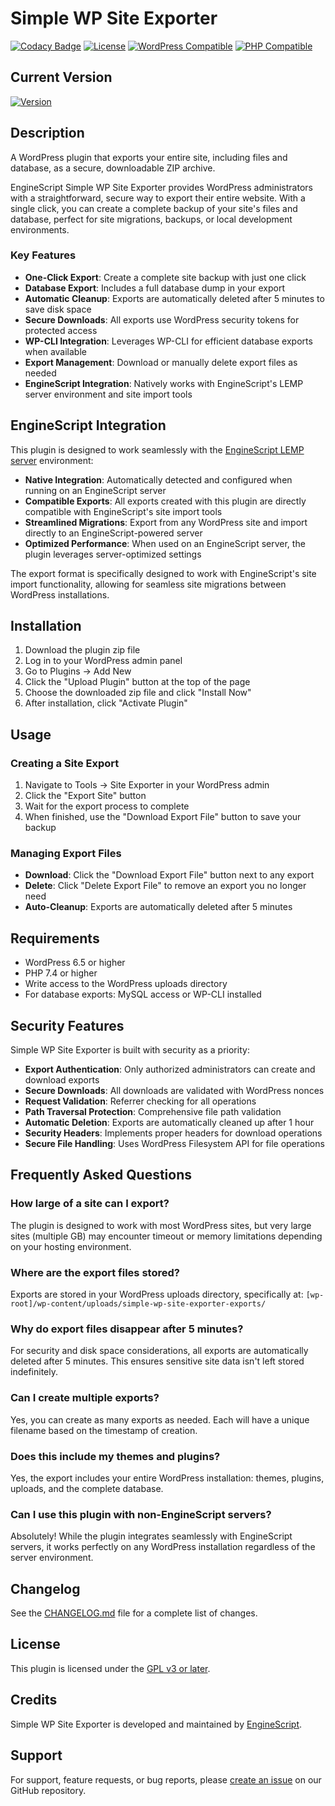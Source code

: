# Simple WP Site Exporter

[![Codacy Badge](https://app.codacy.com/project/badge/Grade/94ac1b08e70a48cc895d8522dffcf472)](https://app.codacy.com/gh/EngineScript/simple-wp-site-exporter/dashboard?utm_source=gh&utm_medium=referral&utm_content=&utm_campaign=Badge_grade)
[![License](https://img.shields.io/badge/License-GPL%20v3-green.svg?logo=gnu)](https://www.gnu.org/licenses/gpl-3.0.html)
[![WordPress Compatible](https://img.shields.io/badge/WordPress-6.5%2B-blue.svg?logo=wordpress)](https://wordpress.org/)
[![PHP Compatible](https://img.shields.io/badge/PHP-7.4%2B-purple.svg?logo=php)](https://www.php.net/)

## Current Version
[![Version](https://img.shields.io/badge/Version-1.9.0-orange.svg?logo=github)](https://github.com/EngineScript/simple-wp-site-exporter/releases/latest/download/simple-wp-site-exporter-1.9.0.zip)

## Description
A WordPress plugin that exports your entire site, including files and database, as a secure, downloadable ZIP archive.

EngineScript Simple WP Site Exporter provides WordPress administrators with a straightforward, secure way to export their entire website. With a single click, you can create a complete backup of your site's files and database, perfect for site migrations, backups, or local development environments.

### Key Features

- **One-Click Export**: Create a complete site backup with just one click
- **Database Export**: Includes a full database dump in your export
- **Automatic Cleanup**: Exports are automatically deleted after 5 minutes to save disk space
- **Secure Downloads**: All exports use WordPress security tokens for protected access
- **WP-CLI Integration**: Leverages WP-CLI for efficient database exports when available
- **Export Management**: Download or manually delete export files as needed
- **EngineScript Integration**: Natively works with EngineScript's LEMP server environment and site import tools

## EngineScript Integration

This plugin is designed to work seamlessly with the [EngineScript LEMP server](https://github.com/EngineScript/EngineScript) environment:

- **Native Integration**: Automatically detected and configured when running on an EngineScript server
- **Compatible Exports**: All exports created with this plugin are directly compatible with EngineScript's site import tools
- **Streamlined Migrations**: Export from any WordPress site and import directly to an EngineScript-powered server
- **Optimized Performance**: When used on an EngineScript server, the plugin leverages server-optimized settings

The export format is specifically designed to work with EngineScript's site import functionality, allowing for seamless site migrations between WordPress installations.

## Installation

1. Download the plugin zip file
2. Log in to your WordPress admin panel
3. Go to Plugins → Add New
4. Click the "Upload Plugin" button at the top of the page
5. Choose the downloaded zip file and click "Install Now"
6. After installation, click "Activate Plugin"

## Usage

### Creating a Site Export

1. Navigate to Tools → Site Exporter in your WordPress admin
2. Click the "Export Site" button
3. Wait for the export process to complete
4. When finished, use the "Download Export File" button to save your backup

### Managing Export Files

- **Download**: Click the "Download Export File" button next to any export
- **Delete**: Click "Delete Export File" to remove an export you no longer need
- **Auto-Cleanup**: Exports are automatically deleted after 5 minutes

## Requirements

- WordPress 6.5 or higher
- PHP 7.4 or higher
- Write access to the WordPress uploads directory
- For database exports: MySQL access or WP-CLI installed

## Security Features

Simple WP Site Exporter is built with security as a priority:

- **Export Authentication**: Only authorized administrators can create and download exports
- **Secure Downloads**: All downloads are validated with WordPress nonces
- **Request Validation**: Referrer checking for all operations
- **Path Traversal Protection**: Comprehensive file path validation
- **Automatic Deletion**: Exports are automatically cleaned up after 1 hour
- **Security Headers**: Implements proper headers for download operations
- **Secure File Handling**: Uses WordPress Filesystem API for file operations

## Frequently Asked Questions

### How large of a site can I export?

The plugin is designed to work with most WordPress sites, but very large sites (multiple GB) may encounter timeout or memory limitations depending on your hosting environment.

### Where are the export files stored?

Exports are stored in your WordPress uploads directory, specifically at:
`[wp-root]/wp-content/uploads/simple-wp-site-exporter-exports/`

### Why do export files disappear after 5 minutes?

For security and disk space considerations, all exports are automatically deleted after 5 minutes. This ensures sensitive site data isn't left stored indefinitely.

### Can I create multiple exports?

Yes, you can create as many exports as needed. Each will have a unique filename based on the timestamp of creation.

### Does this include my themes and plugins?

Yes, the export includes your entire WordPress installation: themes, plugins, uploads, and the complete database.

### Can I use this plugin with non-EngineScript servers?

Absolutely! While the plugin integrates seamlessly with EngineScript servers, it works perfectly on any WordPress installation regardless of the server environment.

## Changelog

See the [CHANGELOG.md](CHANGELOG.md) file for a complete list of changes.

## License

This plugin is licensed under the [GPL v3 or later](https://www.gnu.org/licenses/gpl-3.0.html).

## Credits

Simple WP Site Exporter is developed and maintained by [EngineScript](https://github.com/EngineScript/EngineScript).

## Support

For support, feature requests, or bug reports, please [create an issue](https://github.com/EngineScript/simple-wp-site-exporter/issues) on our GitHub repository.
